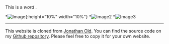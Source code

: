 This is a <em>word</em> .

 *![Image](adma_backcover.jpg){:height="10%" width="10%"}
 *![Image2](https://himani-arora-ha.github.io/himani-arora-profile.jpeg)
 *![Image3](wald.jpg)


---

This website is cloned from [Jonathan Old](jonathanold.github.io). You can find the source code on my [Github repository](github.com/himani-arora-ha/himani-arora-ha.github.io). Please feel free to copy it for your own website. 
